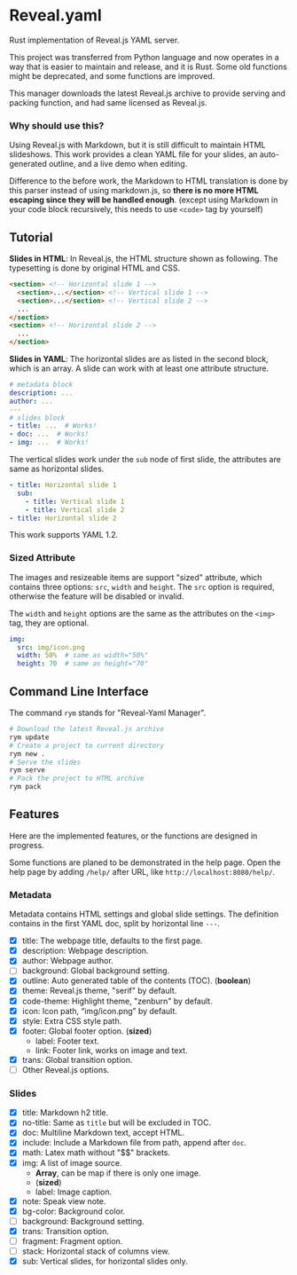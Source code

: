 # Reveal.yaml

Rust implementation of Reveal.js YAML server.

This project was transferred from Python language and now operates in a way that is easier to maintain and release, and it is Rust.
Some old functions might be deprecated, and some functions are improved.

This manager downloads the latest Reveal.js archive to provide serving and packing function, and had same licensed as Reveal.js.

### Why should use this?

Using Reveal.js with Markdown, but it is still difficult to maintain HTML slideshows. This work provides a clean YAML file for your slides, an auto-generated outline, and a live demo when editing.

Difference to the before work, the Markdown to HTML translation is done by this parser instead of using markdown.js, so **there is no more HTML escaping since they will be handled enough**. (except using Markdown in your code block recursively, this needs to use `<code>` tag by yourself)

## Tutorial

**Slides in HTML**: In Reveal.js, the HTML structure shown as following. The typesetting is done by original HTML and CSS.
```html
<section> <!-- Horizontal slide 1 -->
  <section>...</section> <!-- Vertical slide 1 -->
  <section>...</section> <!-- Vertical slide 2 -->
  ...
</section>
<section> <!-- Horizontal slide 2 -->
  ...
</section>
```
**Slides in YAML**: The horizontal slides are as listed in the second block, which is an array. A slide can work with at least one attribute structure.
```yaml
# metadata block
description: ...
author: ...
---
# slides block
- title: ...  # Works!
- doc: ...  # Works!
- img: ...  # Works!
```
The vertical slides work under the `sub` node of first slide, the attributes are same as horizontal slides.
```yaml
- title: Horizontal slide 1
  sub:
    - title: Vertical slide 1
    - title: Vertical slide 2
- title: Horizontal slide 2
```
This work supports YAML 1.2.

### Sized Attribute

The images and resizeable items are support "sized" attribute, which contains three options: `src`, `width` and `height`. The `src` option is required, otherwise the feature will be disabled or invalid.

The `width` and `height` options are the same as the attributes on the `<img>` tag, they are optional.

```yaml
img:
  src: img/icon.png
  width: 50%  # same as width="50%"
  height: 70  # same as height="70"
```

## Command Line Interface

The command `rym` stands for "Reveal-Yaml Manager".
```bash
# Download the latest Reveal.js archive
rym update
# Create a project to current directory
rym new .
# Serve the slides
rym serve
# Pack the project to HTML archive
rym pack
```

## Features

Here are the implemented features, or the functions are designed in progress.

Some functions are planed to be demonstrated in the help page. Open the help page by adding `/help/` after URL, like `http://localhost:8080/help/`.

### Metadata

Metadata contains HTML settings and global slide settings.
The definition contains in the first YAML doc, split by horizontal line `---`.

+ [x] title: The webpage title, defaults to the first page.
+ [x] description: Webpage description.
+ [x] author: Webpage author.
+ [ ] background: Global background setting.
+ [x] outline: Auto generated table of the contents (TOC). (**boolean**)
+ [x] theme: Reveal.js theme, "serif" by default.
+ [x] code-theme: Highlight theme, "zenburn" by default.
+ [x] icon: Icon path, “img/icon.png” by default.
+ [x] style: Extra CSS style path.
+ [x] footer: Global footer option. (**sized**)
  + label: Footer text.
  + link: Footer link, works on image and text.
+ [x] trans: Global transition option.
+ [ ] Other Reveal.js options.

### Slides

+ [x] title: Markdown h2 title.
+ [x] no-title: Same as `title` but will be excluded in TOC.
+ [x] doc: Multiline Markdown text, accept HTML.
+ [x] include: Include a Markdown file from path, append after `doc`.
+ [x] math: Latex math without "$$" brackets.
+ [x] img: A list of image source.
  + **Array**, can be map if there is only one image.
  + (**sized**)
  + label: Image caption.
+ [x] note: Speak view note.
+ [x] bg-color: Background color.
+ [ ] background: Background setting.
+ [x] trans: Transition option.
+ [ ] fragment: Fragment option.
+ [ ] stack: Horizontal stack of columns view.
+ [x] sub: Vertical slides, for horizontal slides only.
